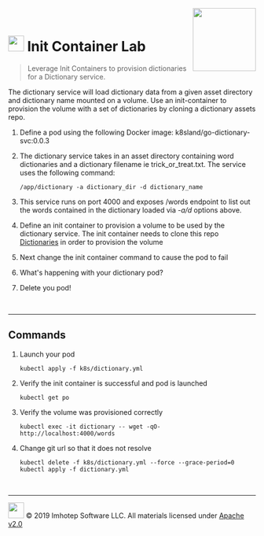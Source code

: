 <img src="../assets/k8sland.png" align="right" width="128" height="auto"/>


<br/>

# <img src="../assets/lab.png" width="32" height="auto"/> Init Container Lab

> Leverage Init Containers to provision dictionaries for a Dictionary service.

The dictionary service will load dictionary data from a given asset directory and
dictionary name mounted on a volume. Use an init-container to provision the
volume with a set of dictionaries by cloning a dictionary assets repo.

1. Define a pod using the following Docker image:
   k8sland/go-dictionary-svc:0.0.3
1. The dictionary service takes in an asset directory containing word dictionaries
   and a dictionary filename ie trick_or_treat.txt.
   The service uses the following command:

   ```shell
   /app/dictionary -a dictionary_dir -d dictionary_name
   ```

1. This service runs on port 4000 and exposes /words endpoint to list out the words
   contained in the dictionary loaded via *-a/d* options above.
1. Define an init container to provision a volume to be used by the dictionary
   service. The init container needs to clone this repo
   [Dictionaries](https://github.com/k8sland/dictionaries.git) in order to
   provision the volume
1. Next change the init container command to cause the pod to fail
1. What's happening with your dictionary pod?
1. Delete you pod!

<br/>

---
## Commands

1. Launch your pod

    ```shell
    kubectl apply -f k8s/dictionary.yml
    ```

2. Verify the init container is successful and pod is launched

    ```shell
    kubectl get po
    ```

3. Verify the volume was provisioned correctly

    ```shell
    kubectl exec -it dictionary -- wget -qO- http://localhost:4000/words
    ```

4. Change git url so that it does not resolve

    ```shell
    kubectl delete -f k8s/dictionary.yml --force --grace-period=0
    kubectl apply -f dictionary.yml
    ```

<br/>

---
<img src="../assets/imhotep_logo.png" width="32" height="auto"/> © 2019 Imhotep Software LLC.
All materials licensed under [Apache v2.0](http://www.apache.org/licenses/LICENSE-2.0)